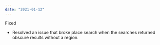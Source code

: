 ```yaml
---
date: "2021-01-12"
---
```


Fixed
- Resolved an issue that broke place search when the searches returned obscure results without a region. 

